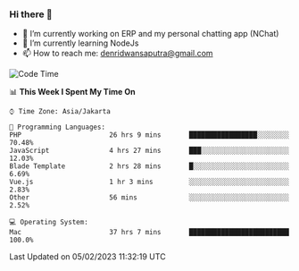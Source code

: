 ### Hi there 👋

- 🔭 I’m currently working on ERP and my personal chatting app (NChat)
- 🌱 I’m currently learning NodeJs
- 📫 How to reach me: denridwansaputra@gmail.com


<!--START_SECTION:waka-->
![Code Time](http://img.shields.io/badge/Code%20Time-2%2C612%20hrs-blue)

📊 **This Week I Spent My Time On** 

```text
⌚︎ Time Zone: Asia/Jakarta

💬 Programming Languages: 
PHP                      26 hrs 9 mins       █████████████████░░░░░░░░   70.48% 
JavaScript               4 hrs 27 mins       ███░░░░░░░░░░░░░░░░░░░░░░   12.03% 
Blade Template           2 hrs 28 mins       █░░░░░░░░░░░░░░░░░░░░░░░░   6.69% 
Vue.js                   1 hr 3 mins         ░░░░░░░░░░░░░░░░░░░░░░░░░   2.83% 
Other                    56 mins             ░░░░░░░░░░░░░░░░░░░░░░░░░   2.52%

💻 Operating System: 
Mac                      37 hrs 7 mins       █████████████████████████   100.0%

```


 Last Updated on 05/02/2023 11:32:19 UTC
<!--END_SECTION:waka-->
